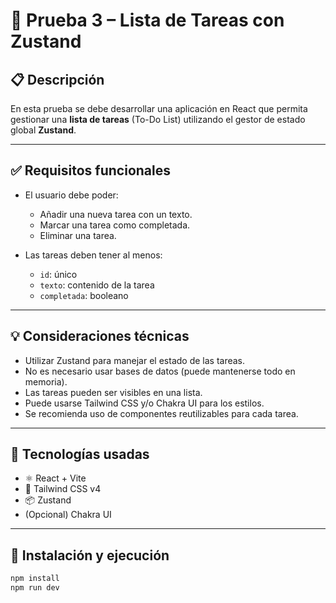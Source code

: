 # 🧪 Prueba 3 – Lista de Tareas con Zustand

## 📋 Descripción

En esta prueba se debe desarrollar una aplicación en React que permita gestionar una **lista de tareas** (To-Do List) utilizando el gestor de estado global **Zustand**.

---

## ✅ Requisitos funcionales

- El usuario debe poder:
  - Añadir una nueva tarea con un texto.
  - Marcar una tarea como completada.
  - Eliminar una tarea.

- Las tareas deben tener al menos:
  - `id`: único
  - `texto`: contenido de la tarea
  - `completada`: booleano

---

## 💡 Consideraciones técnicas

- Utilizar Zustand para manejar el estado de las tareas.
- No es necesario usar bases de datos (puede mantenerse todo en memoria).
- Las tareas pueden ser visibles en una lista.
- Puede usarse Tailwind CSS y/o Chakra UI para los estilos.
- Se recomienda uso de componentes reutilizables para cada tarea.

---

## 🧱 Tecnologías usadas

- ⚛️ React + Vite
- 🎨 Tailwind CSS v4
- 📦 Zustand
- (Opcional) Chakra UI

---

## 🚀 Instalación y ejecución

```bash
npm install
npm run dev
